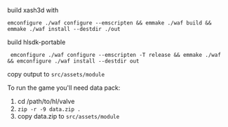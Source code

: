 
build
xash3d with 
```
emconfigure ./waf configure --emscripten && emmake ./waf build && emmake ./waf install --destdir ./out
```

build hlsdk-portable
```
 emconfigure ./waf configure --emscripten -T release && emmake ./waf && emconfigure ./waf install --destdir out
```

copy output to `src/assets/module`

To run the game you'll need data pack:
1. cd /path/to/hl/valve
2. `zip -r -9 data.zip .`
3. copy data.zip to `src/assets/module`
